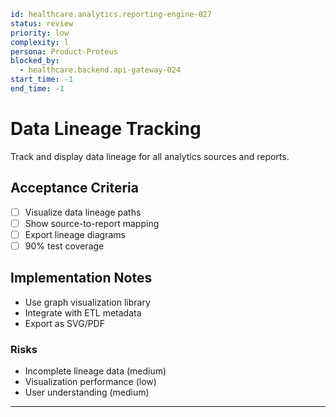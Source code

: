 ```yaml
id: healthcare.analytics.reporting-engine-027
status: review
priority: low
complexity: l
persona: Product-Proteus
blocked_by:
  - healthcare.backend.api-gateway-024
start_time: -1
end_time: -1
```

# Data Lineage Tracking

Track and display data lineage for all analytics sources and reports.

## Acceptance Criteria

- [ ] Visualize data lineage paths
- [ ] Show source-to-report mapping
- [ ] Export lineage diagrams
- [ ] 90% test coverage

## Implementation Notes

- Use graph visualization library
- Integrate with ETL metadata
- Export as SVG/PDF

### Risks

- Incomplete lineage data (medium)
- Visualization performance (low)
- User understanding (medium)

---
